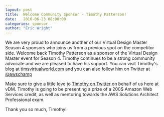```yaml
---
layout: post
title:  Welcome Community Sponsor - Timothy Patterson!
date:   2016-06-23 08:00:00
categories: sponsor
author: "Eric Wright"
---
```

We are very proud to announce another of our Virtual Design Master Season 4 sponsors who joins us from a previous spot on the competitor side.  Welcome back Timothy Patterson as a sponsor of the Virtual Design Master event for Season 4.  Timothy continues to be a strong community advocate and we are pleased to have his support. You can visit Timothy's blog at  [timsvirtualworld.com][awschampblog] and you can also follow him on Twitter at [@awschamp][awschamptwitter]

Make sure to give a little love to [Timothy on Twitter][awschamptwitter] on behalf of us here at vDM. Timothy is going to be presenting a prize of a 200$ Amazon Web Services credit, as well as mentoring towards the AWS Solutions Architect Professional exam.  

Thank you so much, Timothy!  

[awschampblog]:      	http://timsvirtualworld.com
[awschamptwitter]:		http://twitter.com/awschamp